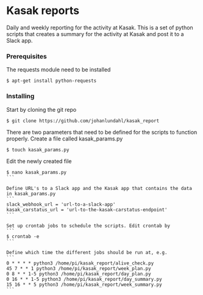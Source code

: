 # Kasak reports

Daily and weekly reporting for the activity at Kasak. This is a set of python scripts that 
creates a summary for the activity at Kasak and post it to a Slack app.

### Prerequisites

The requests module need to be installed

```
$ apt-get install python-requests
```

### Installing

Start by cloning the git repo
```
$ git clone https://github.com/johanlundahl/kasak_report
```

There are two parameters that need to be defined for the scripts to function properly. Create a file called kasak_params.py
```
$ touch kasak_params.py
``` 

Edit the newly created file
````
$ nano kasak_params.py
```

Define URL's to a Slack app and the Kasak app that contains the data in kasak_params.py
```
slack_webhook_url = 'url-to-a-slack-app'
kasak_carstatus_url = 'url-to-the-kasak-carstatus-endpoint'
```

Set up crontab jobs to schedule the scripts. Edit crontab by
```
$ crontab -e
```

Define which time the different jobs should be run at, e.g.
```
0 * * * * python3 /home/pi/kasak_report/alive_check.py
45 7 * * 1 python3 /home/pi/kasak_report/week_plan.py
0 8 * * 1-5 python3 /home/pi/kasak_report/day_plan.py
0 16 * * 1-5 python3 /home/pi/kasak_report/day_summary.py
15 16 * * 5 python3 /home/pi/kasak_report/week_summary.py
```

